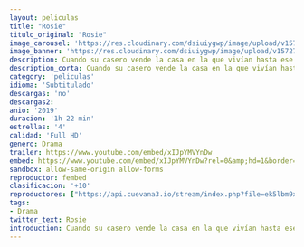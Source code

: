 ```yaml
---
layout: peliculas
title: "Rosie"
titulo_original: "Rosie"
image_carousel: 'https://res.cloudinary.com/dsiuiygwp/image/upload/v1572750636/rosie-min_br9fif.jpg'
image_banner: 'https://res.cloudinary.com/dsiuiygwp/image/upload/v1572750632/uyRiLVd5Xm37q1dvcn5BedAGVeF-min_sbu4nz.jpg'
description: Cuando su casero vende la casa en la que vivían hasta ese entonces, Rosie (Sarah Greene), John Paul (Moe Dunford) y su familia se quedan sin hogar. Con sus pertenencias metidas en su coche, tratan de sobrevivir como buenamente pueden a base de trabajos rutinarios. Incapaces de reconocer cuál es su situación rechazan la ayuda que les ofrece la madre de Rosie, por lo que se ven obligados a ir de hotel en hotel buscando alguno que acepte la única tarjeta de crédito que les permite pasar la noche a cubierto.
description_corta: Cuando su casero vende la casa en la que vivían hasta ese entonces, Rosie (Sarah Greene), John Paul (Moe Dunford) y su familia se quedan sin hogar. Con sus pertenencias metidas en su coche, tratan de sobrevivir como buenamente pueden a base de trabajos rutinarios. Incapaces de
category: 'peliculas'
idioma: 'Subtitulado'
descargas: 'no'
descargas2:
anio: '2019'
duracion: '1h 22 min'
estrellas: '4'
calidad: 'Full HD'
genero: Drama
trailer: https://www.youtube.com/embed/xIJpYMVYnDw
embed: https://www.youtube.com/embed/xIJpYMVYnDw?rel=0&amp;hd=1&border=0&wmode=opaque&enablejsapi=1&modestbranding=1&controls=1&showinfo=1
sandbox: allow-same-origin allow-forms
reproductor: fembed
clasificacion: '+10'
reproductores: ["https://api.cuevana3.io/stream/index.php?file=ek5lbm9xYWNrS0xYMTZLa2xNbkdvY3ZTb3BtZng4TGp6ZFpobGFMUGtOVFYySmlocU5XTzJkRE1tcHFuajVPb2w1eGphMkhEMGVQWDA2S21ZY1hRNEpQWHAycGxscGlubTVPU2hZaWtzZEtvdVhlRWZMS1A0TlNY","https://upstream.to/embed-djf9g8cemxb5.html"]
tags:
- Drama
twitter_text: Rosie
introduction: Cuando su casero vende la casa en la que vivían hasta ese entonces, Rosie (Sarah Greene), John Paul (Moe Dunford) y su familia se quedan sin hogar. Con sus pertenencias metidas en su coche, tratan de sobrevivir como buenamente pueden a base de trabajos rutinarios. Incapaces de
---
```














